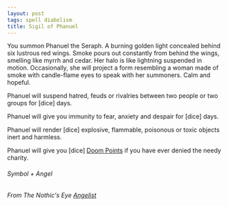```yaml
---
layout: post
tags: spell diabolism
title: Sigil of Phanuel
---
```


You summon Phanuel the Seraph. A burning golden light concealed behind six lustrous red wings. Smoke pours out constantly from behind the wings, smelling like myrrh and cedar. Her halo is like lightning suspended in motion. Occasionally, she will project a form resembling a woman made of smoke with candle-flame eyes to speak with her summoners. Calm and hopeful. 

Phanuel will suspend hatred, feuds or rivalries between two people or two groups for [dice] days. 

Phanuel will give you immunity to fear, anxiety and despair for [dice] days. 

Phanuel will render [dice] explosive, flammable, poisonous or toxic objects inert and harmless. 

Phanuel will give you [dice] [Doom Points](/list/spell-catastrophe) if you have ever denied the needy charity. 

###### Symbol + Angel
###### From The Nothic's Eye [Angelist](https://nothicseye.blogspot.com/2023/06/who-does-not-understand-class.html)
